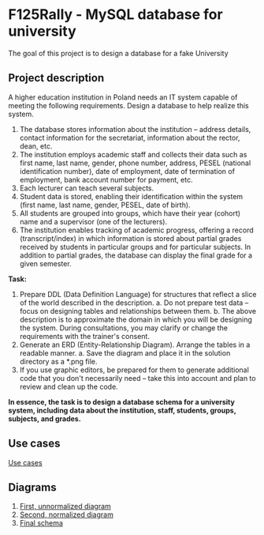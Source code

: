 # F125Rally - MySQL database for university

The goal of this project is to design a database for a fake University

## Project description

A higher education institution in Poland needs an IT system capable of meeting the following requirements. Design a database to
help realize this system.

1. The database stores information about the institution – address details, contact information for the secretariat, information
about the rector, dean, etc.
2. The institution employs academic staff and collects their data such as first name, last name, gender, phone number, address,
PESEL (national identification number), date of employment, date of termination of employment, bank account number for payment,
etc.
3. Each lecturer can teach several subjects.
4. Student data is stored, enabling their identification within the system (first name, last name, gender, PESEL, date of birth).
5. All students are grouped into groups, which have their year (cohort) name and a supervisor (one of the lecturers).
6. The institution enables tracking of academic progress, offering a record (transcript/index) in which information is stored
about partial grades received by students in particular groups and for particular subjects.
    In addition to partial grades, the database can display the final grade for a given semester.

**Task:**

1. Prepare DDL (Data Definition Language) for structures that reflect a slice of the world described in the description.
    a. Do not prepare test data – focus on designing tables and relationships between them.
    b. The above description is to approximate the domain in which you will be designing the system. During consultations, you may
clarify or change the requirements with the trainer's consent.
2. Generate an ERD (Entity-Relationship Diagram). Arrange the tables in a readable manner.
    a. Save the diagram and place it in the solution directory as a *.png file.
3. If you use graphic editors, be prepared for them to generate additional code that you don't necessarily need – take this into
account and plan to review and clean up the code.

**In essence, the task is to design a database schema for a university system, including data about the institution, staff,
students, groups, subjects, and grades.**

## Use cases

[Use cases](use-cases.md)

## Diagrams

1. [First, unnormalized diagram](unnormalized-diagram.md)
2. [Second, normalized diagram](normalized-diagram-v1.md)
3. [Final schema](schema.png)
